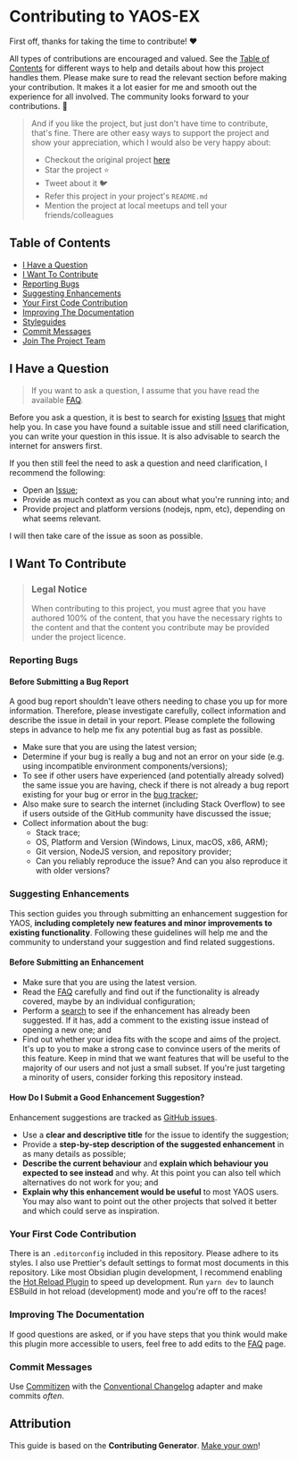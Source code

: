 <!-- omit in toc -->

# Contributing to YAOS-EX

First off, thanks for taking the time to contribute! :heart:

All types of contributions are encouraged and valued. See the [Table of Contents](#table-of-contents) for different ways to help and details about how this project handles them. Please make sure to read the relevant section before making your contribution. It makes it a lot easier for me and smooth out the experience for all involved. The community looks forward to your contributions. :tada:

> And if you like the project, but just don't have time to contribute, that's fine. There are other easy ways to support the project and show your appreciation, which I would also be very happy about:
>
> - Checkout the original project [here](https://github.com/mahyarmirrashed/yaos)
> - Star the project :star:
> - Tweet about it :bird:
> - Refer this project in your project's `README.md`
> - Mention the project at local meetups and tell your friends/colleagues

<!-- omit in toc -->

## Table of Contents

- [I Have a Question](#i-have-a-question)
- [I Want To Contribute](#i-want-to-contribute)
- [Reporting Bugs](#reporting-bugs)
- [Suggesting Enhancements](#suggesting-enhancements)
- [Your First Code Contribution](#your-first-code-contribution)
- [Improving The Documentation](#improving-the-documentation)
- [Styleguides](#styleguides)
- [Commit Messages](#commit-messages)
- [Join The Project Team](#join-the-project-team)

## I Have a Question

> If you want to ask a question, I assume that you have read the available [FAQ](./FAQ.md).

Before you ask a question, it is best to search for existing [Issues](https://github.com/adapole/yaos-ex/issues) that might help you. In case you have found a suitable issue and still need clarification, you can write your question in this issue. It is also advisable to search the internet for answers first.

If you then still feel the need to ask a question and need clarification, I recommend the following:

- Open an [Issue](https://github.com/adapole/yaos-ex/issues/new);
- Provide as much context as you can about what you're running into; and
- Provide project and platform versions (nodejs, npm, etc), depending on what seems relevant.

I will then take care of the issue as soon as possible.

## I Want To Contribute

> ### Legal Notice <!-- omit in toc -->
>
> When contributing to this project, you must agree that you have authored 100% of the content, that you have the necessary rights to the content and that the content you contribute may be provided under the project licence.

### Reporting Bugs

<!-- omit in toc -->

#### Before Submitting a Bug Report

A good bug report shouldn't leave others needing to chase you up for more information. Therefore, please investigate carefully, collect information and describe the issue in detail in your report. Please complete the following steps in advance to help me fix any potential bug as fast as possible.

- Make sure that you are using the latest version;
- Determine if your bug is really a bug and not an error on your side (e.g. using incompatible environment components/versions);
- To see if other users have experienced (and potentially already solved) the same issue you are having, check if there is not already a bug report existing for your bug or error in the [bug tracker](https://github.com/adapole/yaos-ex/issues?q=label%3Abug);
- Also make sure to search the internet (including Stack Overflow) to see if users outside of the GitHub community have discussed the issue;
- Collect information about the bug:
  - Stack trace;
  - OS, Platform and Version (Windows, Linux, macOS, x86, ARM);
  - Git version, NodeJS version, and repository provider;
  - Can you reliably reproduce the issue? And can you also reproduce it with older versions?

<!-- omit in toc -->

<!-- #### How Do I Submit a Good Bug Report? -->

<!-- > You must never report security related issues, vulnerabilities or bugs including sensitive information to the issue tracker, or elsewhere in public. Instead sensitive bugs must be sent by email to <mahyarmirrashed@users.noreply.github.com>. -->

<!-- You may add a PGP key to allow the messages to be sent encrypted as well. -->

<!-- I use GitHub issues to track bugs and errors. If you run into an issue with the project:

- Open an [Issue](https://github.com/mahyarmirrashed/yaos/issues/new);
- Explain the behaviour you would expect and the actual behaviour;
- Please provide as much context as possible and describe the _reproduction steps_ that someone else can follow to recreate the issue on their own. This usually includes your code. For good bug reports you should isolate the problem and create a reduced test case; and
- Provide the information you collected in the previous section.

Once it's filed:

- I'll label the issue accordingly;
- A team member will try to reproduce the issue with your provided steps. If there are no reproduction steps or no obvious way to reproduce the issue, the team will ask you for those steps and mark the issue as `needs-repro`. Bugs with the `needs-repro` tag will not be addressed until they are reproduced.
- If I'm able to reproduce the issue, it will be marked `needs-fix`, as well as possibly other tags (such as `critical`), and the issue will be left to be [implemented by someone](#your-first-code-contribution). -->

<!-- You might want to create an issue template for bugs and errors that can be used as a guide and that defines the structure of the information to be included. If you do so, reference it here in the description. -->

### Suggesting Enhancements

This section guides you through submitting an enhancement suggestion for YAOS, **including completely new features and minor improvements to existing functionality**. Following these guidelines will help me and the community to understand your suggestion and find related suggestions.

<!-- omit in toc -->

#### Before Submitting an Enhancement

- Make sure that you are using the latest version.
- Read the [FAQ](./FAQ.md) carefully and find out if the functionality is already covered, maybe by an individual configuration;
- Perform a [search](https://github.com/mahyarmirrashed/yaos/issues) to see if the enhancement has already been suggested. If it has, add a comment to the existing issue instead of opening a new one; and
- Find out whether your idea fits with the scope and aims of the project. It's up to you to make a strong case to convince users of the merits of this feature. Keep in mind that we want features that will be useful to the majority of our users and not just a small subset. If you're just targeting a minority of users, consider forking this repository instead.

<!-- omit in toc -->

#### How Do I Submit a Good Enhancement Suggestion?

Enhancement suggestions are tracked as [GitHub issues](https://github.com/mahyarmirrashed/yaos/issues).

- Use a **clear and descriptive title** for the issue to identify the suggestion;
- Provide a **step-by-step description of the suggested enhancement** in as many details as possible;
- **Describe the current behaviour** and **explain which behaviour you expected to see instead** and why. At this point you can also tell which alternatives do not work for you; and
- **Explain why this enhancement would be useful** to most YAOS users. You may also want to point out the other projects that solved it better and which could serve as inspiration.

### Your First Code Contribution

There is an `.editorconfig` included in this repository. Please adhere to its styles. I also use Prettier's default settings to format most documents in this repository. Like most Obsidian plugin development, I recommend enabling the [Hot Reload Plugin](https://github.com/pjeby/hot-reload) to speed up development. Run `yarn dev` to launch ESBuild in hot reload (development) mode and you're off to the races!

### Improving The Documentation

If good questions are asked, or if you have steps that you think would make this plugin more accessible to users, feel free to add edits to the [FAQ](./FAQ.md) page.

### Commit Messages

Use [Commitizen](https://github.com/commitizen/cz-cli) with the [Conventional Changelog](https://github.com/conventional-changelog/conventional-changelog) adapter and make commits _often_.

<!-- omit in toc -->

## Attribution

This guide is based on the **Contributing Generator**. [Make your own](https://github.com/bttger/contributing-gen)!
